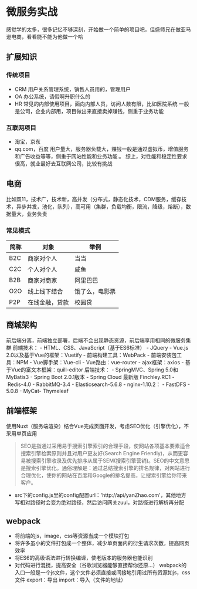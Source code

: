 # 微服务实战
感觉学的太多，很多记忆不够深刻，开始做一个简单的项目吧，佳盛师兄在做亚马逊电商，看看能不能为他做一个哈
## 扩展知识
### 传统项目
+ CRM 用户关系管理系统，销售人员用的，管理用户
+ OA 办公系统，请假啊升职什么的
+ HR 常见的内部使用项目，面向内部人员，访问人数有限，比如医院系统
一般是公司，企业内部用，项目做出来直接卖掉赚钱，侧重于业务功能
### 互联网项目
+ 淘宝，京东
+ qq.com，百度
用户量大，服务器负载大，赚钱一般是通过虚拟币，增值服务和广告收益等等，侧重于网站性能和业务功能.。
综上，对性能和稳定性要求很高，就业最好去互联网公司，比较有挑战
## 电商
比如双11，技术广，技术新，高并发（分布式，静态化技术，CDM服务，缓存技术，异步并发，池化，队列），高可用（集群，负载均衡，限流，降级，熔断），数据量大，业务负责
### 常见模式
简称|对象|举例
-|-|-
B2C| 商家对个人| 当当
C2C |个人对个人 |咸鱼
B2B |商家对商家 |阿里巴巴
O2O |线上线下结合| 饿了么，电影票
P2P|在线金融，贷款| 校园贷
## 商城架构
前后端分离，前端独立部署，后端不会出现静态资源，前后端享用相同的微服务集群
前端技术：
- HTML、CSS、JavaScript（基于ES6标准）
- JQuery
- Vue.js 2.0以及基于Vue的框架：Vuetify
- 前端构建工具：WebPack
- 前端安装包工具：NPM
- Vue脚手架：Vue-cli
- Vue路由：vue-router
- ajax框架：axios
- 基于Vue的富文本框架：quill-editor
后端技术：
- SpringMVC、Spring 5.0和MyBatis3
- Spring Boot 2.0.1版本
- Spring Cloud 最新版 Finchley.RC1
- Redis-4.0
- RabbitMQ-3.4
- Elasticsearch-5.6.8
- nginx-1.10.2：
- FastDFS - 5.0.8
- MyCat- Thymeleaf

## 前端框架
使用Nuxt（服务端渲染）结合Vue完成页面开发，考虑SEO优化（引擎优化），不采用单页应用
> SEO是指通过采用易于搜索引擎索引的合理手段，使网站各项基本要素适合搜索引擎检索原则并且对用户更友好(Search Engine Friendly)，从而更容易被搜索引擎收录及优先排序从属于SEM(搜索引擎营销)。SEO的中文意思是搜索引擎优化。通俗理解是：通过总结搜索引擎的排名规律，对网站进行合理优化，使你的网站在百度和Google的排名提高，让搜索引擎给你带来客户。
+ src下的config.js里的config配置url：'http://api/yanZhao.com'，其他地方写相对路径时会变为绝对路径，然后访问网关zuul，对路径进行解析再分配

## webpack
+ 将前端的js，image，css等资源当成一个模块打包
+ 将许多虽小的文件打包成一个整体，减少单页面内的衍生请求次数，提高网页效率
+ 将ES6的高级语法进行转换编译，使老版本的服务器也能识别
+ 对代码进行混搅，提高安全（谷歌浏览器能够直接帮你还原...）
webpack的入口一般是一个js文件，这个文件必须直接或间接地引用过所有资源如js，css文件
export：导出   import：导入（文件的地址）
